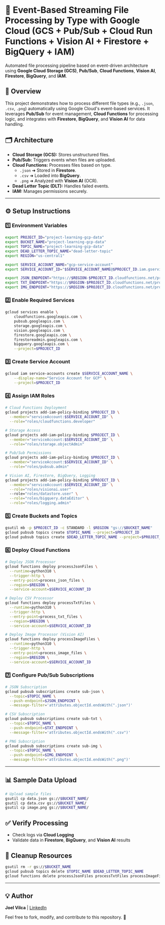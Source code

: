 # 📂 **Event-Based Streaming File Processing by Type with Google Cloud (GCS + Pub/Sub + Cloud Run Functions + Vision AI + Firestore + BigQuery + IAM)**

Automated file processing pipeline based on event-driven architecture using **Google Cloud Storage (GCS)**, **Pub/Sub**, **Cloud Functions**, **Vision AI**, **Firestore**, **BigQuery**, and **IAM**.

## 🚀 **Overview**
This project demonstrates how to process different file types (e.g., `.json`, `.csv`, `.png`) automatically using Google Cloud's event-based services. It leverages **Pub/Sub** for event management, **Cloud Functions** for processing logic, and integrates with **Firestore**, **BigQuery**, and **Vision AI** for data handling.

## 🗂️ **Architecture**
- **Cloud Storage (GCS):** Stores unstructured files.
- **Pub/Sub:** Triggers events when files are uploaded.
- **Cloud Functions:** Processes files based on type.
  - `.json` ➜ Stored in **Firestore**.
  - `.csv` ➜ Loaded into **BigQuery**.
  - `.png` ➜ Analyzed with **Vision AI** (OCR).
- **Dead Letter Topic (DLT):** Handles failed events.
- **IAM:** Manages permissions securely.

---

## ⚙️ **Setup Instructions**

### **1️⃣ Environment Variables**
```bash
export PROJECT_ID="project-learning-gcp-data"
export BUCKET_NAME="project-learning-gcp-data"
export TOPIC_NAME="project-learning-gcp-data"
export DEAD_LETTER_TOPIC_NAME="dead-letter-topic"
export REGION="us-central1"

export SERVICE_ACCOUNT_NAME="gcp-service-account"
export SERVICE_ACCOUNT_ID="$SERVICE_ACCOUNT_NAME@$PROJECT_ID.iam.gserviceaccount.com"

export JSON_ENDPOINT="https://$REGION-$PROJECT_ID.cloudfunctions.net/processJsonFiles"
export TXT_ENDPOINT="https://$REGION-$PROJECT_ID.cloudfunctions.net/processTxtFiles"
export IMG_ENDPOINT="https://$REGION-$PROJECT_ID.cloudfunctions.net/processImageFiles"
```

### **2️⃣ Enable Required Services**
```bash
gcloud services enable \
    cloudfunctions.googleapis.com \
    pubsub.googleapis.com \
    storage.googleapis.com \
    vision.googleapis.com \
    firestore.googleapis.com \
    firestoreadmin.googleapis.com \
    bigquery.googleapis.com \
    --project=$PROJECT_ID
```

### **3️⃣ Create Service Account**
```bash
gcloud iam service-accounts create $SERVICE_ACCOUNT_NAME \
    --display-name="Service Account for GCP" \
    --project=$PROJECT_ID
```

### **4️⃣ Assign IAM Roles**
```bash
# Cloud Functions Deployment
gcloud projects add-iam-policy-binding $PROJECT_ID \
  --member="serviceAccount:$SERVICE_ACCOUNT_ID" \
  --role="roles/cloudfunctions.developer"

# Storage Access
gcloud projects add-iam-policy-binding $PROJECT_ID \
  --member="serviceAccount:$SERVICE_ACCOUNT_ID" \
  --role="roles/storage.objectAdmin"

# Pub/Sub Permissions
gcloud projects add-iam-policy-binding $PROJECT_ID \
  --member="serviceAccount:$SERVICE_ACCOUNT_ID" \
  --role="roles/pubsub.admin"

# Vision AI, Firestore, BigQuery, Logging
gcloud projects add-iam-policy-binding $PROJECT_ID \
  --member="serviceAccount:$SERVICE_ACCOUNT_ID" \
  --role="roles/visionai.user"
  --role="roles/datastore.user" \
  --role="roles/bigquery.dataEditor" \
  --role="roles/logging.admin"
```

### **5️⃣ Create Buckets and Topics**
```bash
gsutil mb -p $PROJECT_ID -c STANDARD -l $REGION "gs://$BUCKET_NAME"
gcloud pubsub topics create $TOPIC_NAME --project=$PROJECT_ID
gcloud pubsub topics create $DEAD_LETTER_TOPIC_NAME --project=$PROJECT_ID
```

### **6️⃣ Deploy Cloud Functions**
```bash
# Deploy JSON Processor
gcloud functions deploy processJsonFiles \
  --runtime=python310 \
  --trigger-http \
  --entry-point=process_json_files \
  --region=$REGION \
  --service-account=$SERVICE_ACCOUNT_ID

# Deploy CSV Processor
gcloud functions deploy processTxtFiles \
  --runtime=python310 \
  --trigger-http \
  --entry-point=process_txt_files \
  --region=$REGION \
  --service-account=$SERVICE_ACCOUNT_ID

# Deploy Image Processor (Vision AI)
gcloud functions deploy processImageFiles \
  --runtime=python310 \
  --trigger-http \
  --entry-point=process_image_files \
  --region=$REGION \
  --service-account=$SERVICE_ACCOUNT_ID
```

### **7️⃣ Configure Pub/Sub Subscriptions**
```bash
# JSON Subscription
gcloud pubsub subscriptions create sub-json \
  --topic=$TOPIC_NAME \
  --push-endpoint=$JSON_ENDPOINT \
  --message-filter='attributes.objectId.endsWith(".json")'

# CSV Subscription
gcloud pubsub subscriptions create sub-txt \
  --topic=$TOPIC_NAME \
  --push-endpoint=$TXT_ENDPOINT \
  --message-filter='attributes.objectId.endsWith(".csv")'

# PNG Subscription
gcloud pubsub subscriptions create sub-img \
  --topic=$TOPIC_NAME \
  --push-endpoint=$IMG_ENDPOINT \
  --message-filter='attributes.objectId.endsWith(".png")'
```

---

## 📊 **Sample Data Upload**
```bash
# Upload sample files
gsutil cp data.json gs://$BUCKET_NAME/
gsutil cp data.csv gs://$BUCKET_NAME/
gsutil cp image.png gs://$BUCKET_NAME/
```

## ✅ **Verify Processing**
- Check logs via **Cloud Logging**
- Validate data in **Firestore**, **BigQuery**, and **Vision AI** results

## 🧹 **Cleanup Resources**
```bash
gsutil rm -r gs://$BUCKET_NAME
gcloud pubsub topics delete $TOPIC_NAME $DEAD_LETTER_TOPIC_NAME
gcloud functions delete processJsonFiles processTxtFiles processImageFiles --region=$REGION
```

---

## 💡 **Author**
**Joel Vilca** | [LinkedIn](https://www.linkedin.com/in/joelvilcat)

Feel free to fork, modify, and contribute to this repository. 🚀

